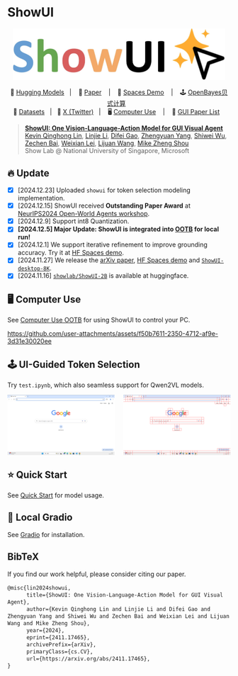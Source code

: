 # ShowUI
<p align="center">
<img src="assets/showui.jpg" alt="ShowUI" width="480">
<p>

<p align="center">
        🤗 <a href="https://huggingface.co/showlab/ShowUI-2B">Hugging Models</a>&nbsp&nbsp 
        | &nbsp&nbsp 📑 <a href="https://arxiv.org/abs/2411.17465">Paper</a> &nbsp&nbsp 
        | &nbsp&nbsp 🤗 <a href="https://huggingface.co/spaces/showlab/ShowUI">Spaces Demo</a> &nbsp&nbsp 
        | &nbsp&nbsp 🕹️ <a href="https://openbayes.com/console/public/tutorials/I8euxlahBAm">OpenBayes贝式计算</a> &nbsp&nbsp </a> 
<br>
🤗 <a href="https://huggingface.co/datasets/showlab/ShowUI-desktop-8K">Datasets</a>&nbsp&nbsp | &nbsp&nbsp💬 <a href="https://x.com/_akhaliq/status/1864387028856537400">X (Twitter)</a>&nbsp&nbsp
| &nbsp&nbsp 🖥️ <a href="https://github.com/showlab/computer_use_ootb">Computer Use</a> &nbsp&nbsp </a> 
|  &nbsp&nbsp 📖 <a href="https://github.com/showlab/Awesome-GUI-Agent">GUI Paper List</a> &nbsp&nbsp </a>
</p>

<!-- [![Hits](https://hits.seeyoufarm.com/api/count/incr/badge.svg?url=https%3A%2F%2Fgithub.com%2Fshowlab%2FShowUI&count_bg=%2379C83D&title_bg=%23555555&icon=&icon_color=%23E7E7E7&title=hits&edge_flat=false)](https://hits.seeyoufarm.com) -->

> [**ShowUI: One Vision-Language-Action Model for GUI Visual Agent**](https://arxiv.org/abs/2411.17465)<br>
> [Kevin Qinghong Lin](https://qinghonglin.github.io/), [Linjie Li](https://scholar.google.com/citations?user=WR875gYAAAAJ&hl=en), [Difei Gao](https://scholar.google.com/citations?user=WR875gYAAAAJ&hl=en), [Zhengyuan Yang](https://zyang-ur.github.io/), [Shiwei Wu](https://scholar.google.com/citations?user=qWOFgUcAAAAJ), [Zechen Bai](https://www.baizechen.site/), [Weixian Lei](), [Lijuan Wang](https://scholar.google.com/citations?user=cDcWXuIAAAAJ&hl=en), [Mike Zheng Shou](https://scholar.google.com/citations?user=h1-3lSoAAAAJ&hl=en)
> <br>Show Lab @ National University of Singapore, Microsoft<br>

## 🔥 Update
- [x] [2024.12.23] Uploaded `showui` for token selection modeling implementation.
- [x] [2024.12.15] ShowUI received **Outstanding Paper Award** at [NeurIPS2024 Open-World Agents workshop](https://sites.google.com/view/open-world-agents/schedule).
- [x] [2024.12.9] Support int8 Quantization.
- [x] **[2024.12.5] Major Update: ShowUI is integrated into [OOTB](https://github.com/showlab/computer_use_ootb?tab=readme-ov-file) for local run!**
- [x] [2024.12.1] We support iterative refinement to improve grounding accuracy. Try it at [HF Spaces demo](https://huggingface.co/spaces/showlab/ShowUI).
- [x] [2024.11.27] We release the [arXiv paper](https://arxiv.org/abs/2411.17465), [HF Spaces demo](https://huggingface.co/spaces/showlab/ShowUI) and [`ShowUI-desktop-8K`](https://huggingface.co/datasets/showlab/ShowUI-desktop-8K).
- [x] [2024.11.16] [`showlab/ShowUI-2B`](https://huggingface.co/showlab/ShowUI-2B) is available at huggingface.

## 🖥️ Computer Use
See [Computer Use OOTB](https://github.com/showlab/computer_use_ootb?tab=readme-ov-file) for using ShowUI to control your PC.

https://github.com/user-attachments/assets/f50b7611-2350-4712-af9e-3d31e30020ee

## 🕹️ UI-Guided Token Selection
Try `test.ipynb`, which also seamless support for Qwen2VL models.

<div style="display: flex; justify-content: space-between;">
  <img src="examples/chrome.png" alt="(a) Screenshot patch number: 1296" style="width: 48%;"/>
  <img src="examples/demo.png" alt="(b) By applying UI-graph, UI Component number: 167" style="width: 48%;"/>
</div>

## ⭐ Quick Start
See [Quick Start](QUICK_START.md) for model usage.

## 🤗 Local Gradio
See [Gradio](GRADIO.md) for installation.


## BibTeX
If you find our work helpful, please consider citing our paper.

```
@misc{lin2024showui,
      title={ShowUI: One Vision-Language-Action Model for GUI Visual Agent}, 
      author={Kevin Qinghong Lin and Linjie Li and Difei Gao and Zhengyuan Yang and Shiwei Wu and Zechen Bai and Weixian Lei and Lijuan Wang and Mike Zheng Shou},
      year={2024},
      eprint={2411.17465},
      archivePrefix={arXiv},
      primaryClass={cs.CV},
      url={https://arxiv.org/abs/2411.17465}, 
}
```

